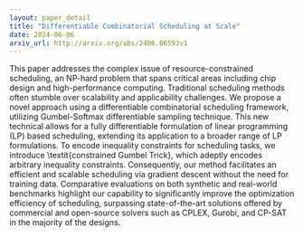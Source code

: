 ```yaml
---
layout: paper_detail
title: "Differentiable Combinatorial Scheduling at Scale"
date: 2024-06-06
arxiv_url: http://arxiv.org/abs/2406.06593v1
---
```


This paper addresses the complex issue of resource-constrained scheduling, an NP-hard problem that spans critical areas including chip design and high-performance computing. Traditional scheduling methods often stumble over scalability and applicability challenges. We propose a novel approach using a differentiable combinatorial scheduling framework, utilizing Gumbel-Softmax differentiable sampling technique. This new technical allows for a fully differentiable formulation of linear programming (LP) based scheduling, extending its application to a broader range of LP formulations. To encode inequality constraints for scheduling tasks, we introduce \textit{constrained Gumbel Trick}, which adeptly encodes arbitrary inequality constraints. Consequently, our method facilitates an efficient and scalable scheduling via gradient descent without the need for training data. Comparative evaluations on both synthetic and real-world benchmarks highlight our capability to significantly improve the optimization efficiency of scheduling, surpassing state-of-the-art solutions offered by commercial and open-source solvers such as CPLEX, Gurobi, and CP-SAT in the majority of the designs.
